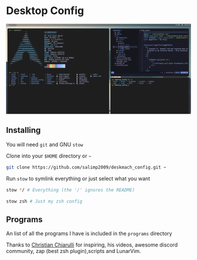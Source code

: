 # Desktop Config

![deskmach_config image](./deskmach_config.png)

## Installing

You will need `git` and GNU `stow`

Clone into your `$HOME` directory or `~`

```bash
git clone https://github.com/salimp2009/deskmach_config.git ~
```

Run `stow` to symlink everything or just select what you want

```bash
stow */ # Everything (the '/' ignores the README)
```

```bash
stow zsh # Just my zsh config
```

## Programs

An list of all the programs I have is included in the `programs` directory 

Thanks to [Christian Chiarulli](https://github.com/ChristianChiarulli) for inspiring, his videos, awesome discord community, zap (best zsh plugin),scripts and LunarVim.
